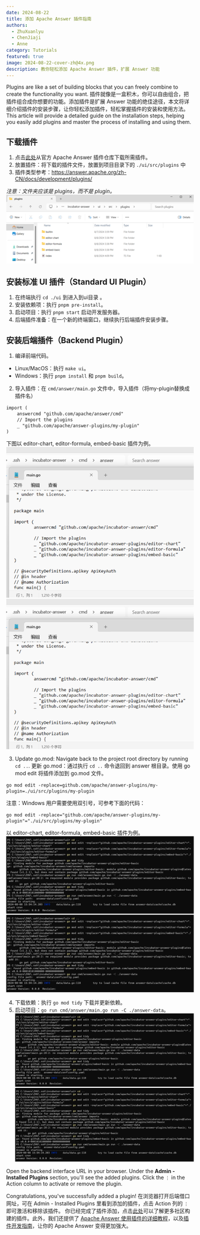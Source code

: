 ```yaml
---
date: 2024-08-22
title: 添加 Apache Answer 插件指南
authors:
  - ZhuXuanlyu
  - ChenJiaji
  - Anne
category: Tutorials
featured: true
image: 2024-08-22-cover-zh@4x.png
description: 教你轻松添加 Apache Answer 插件，扩展 Answer 功能
---
```


Plugins are like a set of building blocks that you can freely combine to create the functionality you want. 插件就像是一盒积木，你可以自由组合，把插件组合成你想要的功能。添加插件是扩展 Answer 功能的绝佳途径，本文将详细介绍插件的安装步骤，让你轻松添加插件，轻松掌握插件的安装和使用方法。 This article will provide a detailed guide on the installation steps, helping you easily add plugins and master the process of installing and using them.

## 下载插件

1. 点击[此处](https://github.com/apache/answer-plugins/tree/main)从官方 Apache Answer 插件仓库下载所需插件。
2. 放置插件：将下载的插件文件，放置到项目目录下的 `./ui/src/plugins` 中
3. 插件类型参考：https://answer.apache.org/zh-CN/docs/development/plugins/

_注意：文件夹应该是 plugins，而不是 plugin。_
![files](files.png)

## 安装标准 UI 插件（Standard UI Plugin）

1. 在终端执行 `cd ./ui` 到进入到ui目录 。
2. 安装依赖项：执行 `pnpm pre-install`。
3. 启动项目：执行 `pnpm start` 启动开发服务器。
4. 后端插件准备：在一个新的终端窗口，继续执行后端插件安装步骤。

## 安装后端插件（Backend Plugin）

1. 编译前端代码。

- Linux/MacOS：执行 `make ui`。
- Windows：执行 `pnpm install` 和 `pnpm build`。

2. 导入插件：在 `cmd/answer/main.go` 文件中，导入插件（将my-plugin替换成插件名）

```
import (
    answercmd "github.com/apache/answer/cmd"
    // Import the plugins
    _ "github.com/apache/answer-plugins/my-plugin"
)
```

下图以 editor-chart, editor-formula, embed-basic 插件为例。
![main-go](main-go.png)
![main-go](main-go.png)

3. Update go.mod: Navigate back to the project root directory by running `cd ..`. 更新 go.mod：通过执行 `cd ..` 命令退回到 answer 根目录。使用 go mod edit 将插件添加到 go.mod 文件。

```
go mod edit -replace=github.com/apache/answer-plugins/my-plugin=./ui/src/plugins/my-plugin
```

注意：Windows 用户需要使用双引号，可参考下面的代码：

```
go mod edit -replace="github.com/apache/answer-plugins/my-plugin"="./ui/src/plugins/my-plugin"
```

以 editor-chart, editor-formula, embed-basic 插件为例。
![go-edit](go-edit.png)
![go-edit](go-edit.png)

4. 下载依赖：执行 `go mod tidy` 下载并更新依赖。
5. 启动项目：`go run cmd/answer/main.go run -C ./answer-data`。
   ![go-tidy](go-tidy.png)
   ![go-tidy](go-tidy.png)

Open the backend interface URL in your browser. Under the **Admin - Installed Plugins** section, you'll see the added plugins. Click the `⋮` in the Action column to activate or remove the plugin.

Congratulations, you've successfully added a plugin! 在浏览器打开后端借口网址，可在 Admin - Installed Plugins 里看到添加的插件，点击 Action 列的 `⋮` 即可激活和移除该插件。 你已经完成了插件添加，点击[此处](https://answer.apache.org/plugins/)可以了解更多社区构建的插件。此外，我们还提供了 [Apache Answer 使用插件的详细教程](https://answer.apache.org/zh-CN/blog/how-to-package-and-deploy-answer-plugins/)，以及[插件开发指南](https://answer.apache.org/zh-CN/docs/development/plugins/)，让你的 Apache Answer 变得更加强大。
